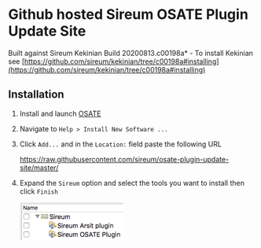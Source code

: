 # Github hosted Sireum OSATE Plugin Update Site

Built against Sireum Kekinian Build 20200813.c00198a* - To install Kekinian see [https://github.com/sireum/kekinian/tree/c00198a#installing](https://github.com/sireum/kekinian/tree/c00198a#installing)

## Installation
1. Install and launch [OSATE](http://osate.org/download-and-install.html)
2. Navigate to ``Help > Install New Software ...``
3. Click ``Add...`` and in the ``Location:`` field paste the following URL

    https://raw.githubusercontent.com/sireum/osate-plugin-update-site/master/
  
4. Expand the ``Sireum`` option and select the tools you want to install then click ``Finish``

   ![tool-options](resources/tool-options.png)
